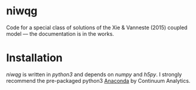 # niwqg
Code for a special class of solutions of the Xie & Vanneste (2015) coupled model
 –– the documentation is in the works.

# Installation
*niwqg* is written in *python3* and depends on *numpy* and *h5py*. I strongly
recommend the pre-packaged python3 [Anaconda](https://www.continuum.io/downloads)
by Continuum Analytics. 
